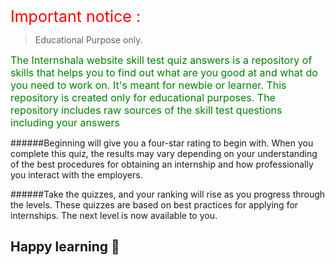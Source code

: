 <span style="color: red; font-size:25px"> Important notice : </span>

> Educational Purpose only.

<span style="color: green; font-size:16px; ">The Internshala website skill test quiz answers is a repository of skills that helps you to find out what are you good at and what do you need to work on. It's meant for newbie or learner.
This repository is created only for educational purposes. The repository includes raw sources of the skill test questions including your answers</span>

######Beginning will give you a four-star rating to begin with. When you complete this quiz, the results may vary depending on your understanding of the best procedures for obtaining an internship and how professionally you interact with the employers.

######Take the quizzes, and your ranking will rise as you progress through the levels. These quizzes are based on best practices for applying for internships. The next level is now available to you.

## Happy learning 🥳 
